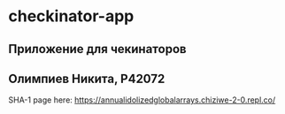 # checkinator-app
## Приложение для чекинаторов
## Олимпиев Никита, P42072

SHA-1 page here: https://annualidolizedglobalarrays.chiziwe-2-0.repl.co/
